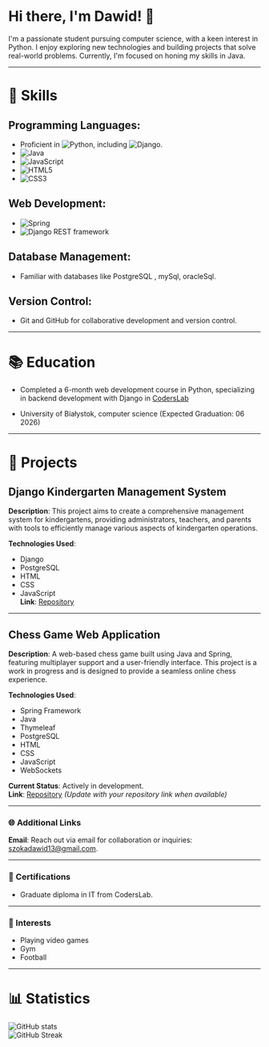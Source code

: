 # Hi there, I'm Dawid! 👋

I'm a passionate student pursuing computer science, with a keen interest in Python. I enjoy exploring new technologies and building projects that solve real-world problems. Currently, I'm focused on honing my skills in Java.

---

# 🌟 Skills

## Programming Languages: 
- Proficient in ![Python](https://img.shields.io/badge/-Python-3776AB?style=flat-square&logo=python&logoColor=white), including ![Django](https://img.shields.io/badge/-Django-092E20?style=flat-square&logo=django&logoColor=white).
- ![Java](https://img.shields.io/badge/-Java-007396?style=flat-square&logo=java&logoColor=white)
- ![JavaScript](https://img.shields.io/badge/-JavaScript-F7DF1E?style=flat-square&logo=javascript&logoColor=black)
- ![HTML5](https://img.shields.io/badge/-HTML5-E34F26?style=flat-square&logo=html5&logoColor=white)
- ![CSS3](https://img.shields.io/badge/-CSS3-1572B6?style=flat-square&logo=css3&logoColor=white)

## Web Development:
- ![Spring](https://img.shields.io/badge/-Spring-6DB33F?style=flat-square&logo=spring&logoColor=white)
- ![Django REST framework](https://img.shields.io/badge/-Django%20REST%20framework-092E20?style=flat-square&logo=django&logoColor=white)

## Database Management:  
- Familiar with databases like PostgreSQL , mySql, oracleSql.

## Version Control:
- Git and GitHub for collaborative development and version control.

---

# 📚 Education

- Completed a 6-month web development course in Python, specializing in backend development with Django in [CodersLab](https://coderslab.pl/pl?utm_source=google&utm_medium=cpc&utm_campaign=ga_brand_coders-lab_brand_1%202_%5Bmax-clk%5D&utm_content=&utm_term=coderslab&utm_dvc=c_&utm_match=e&utm_pos=&utm_net=g&utm_plc=&id=157065575486&gclid=Cj0KCQjw97SzBhDaARIsAFHXUWDBwI6US2ZqG6h3lD7tITzW5ThmW6zvxEqU1smxUvJy7bhBcc3FP_QaAh_PEALw_wcB&utm_adgroup=&gad_source=1)

- University of Białystok, computer science (Expected Graduation: 06 2026)

---

# 🚀 Projects

## Django Kindergarten Management System

**Description**: This project aims to create a comprehensive management system for kindergartens, providing administrators, teachers, and parents with tools to efficiently manage various aspects of kindergarten operations.

**Technologies Used**:
- Django
- PostgreSQL
- HTML
- CSS
- JavaScript  
**Link**: [Repository](https://github.com/DawidSzoka1/KindergartenDjangoDev)

---

## Chess Game Web Application

**Description**: A web-based chess game built using Java and Spring, featuring multiplayer support and a user-friendly interface. This project is a work in progress and is designed to provide a seamless online chess experience.

**Technologies Used**:
- Spring Framework
- Java
- Thymeleaf
- PostgreSQL
- HTML
- CSS
- JavaScript
- WebSockets

**Current Status**: Actively in development.  
**Link**: [Repository](#) *(Update with your repository link when available)*

---

### 🌐 Additional Links

**Email**: Reach out via email for collaboration or inquiries: szokadawid13@gmail.com.

---

### 📝 Certifications

- Graduate diploma in IT from CodersLab.

---

### 🌱 Interests

- Playing video games  
- Gym  
- Football  

---

# 📊 Statistics 

![GitHub stats](https://github-readme-stats.vercel.app/api?username=DawidSzoka1&show_icons=true&theme=radical)  
![GitHub Streak](https://github-readme-streak-stats.herokuapp.com/?user=DawidSzoka1)
